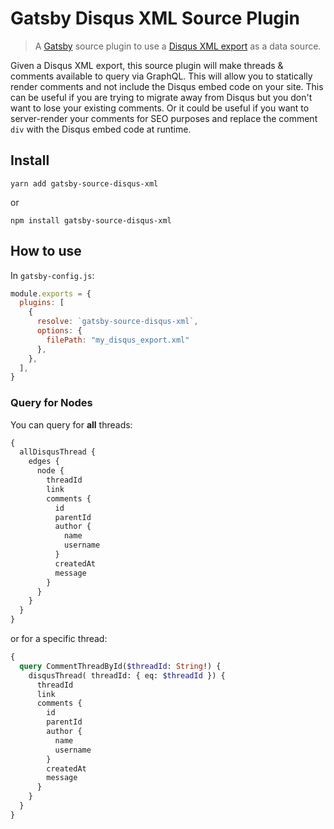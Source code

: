 # Gatsby Disqus XML Source Plugin

> A [Gatsby](https://github.com/gatsbyjs/gatsby) source plugin to use a [Disqus XML export](https://help.disqus.com/developer/comments-export) as a data source.

Given a Disqus XML export, this source plugin will make threads & comments available to query via GraphQL. This will allow you to statically render comments and not include the Disqus embed code on your site. This can be useful if you are trying to migrate away from Disqus but you don't want to lose your existing comments. Or it could be useful if you want to server-render your comments for SEO purposes and replace the comment `div` with the Disqus embed code at runtime.

## Install

```
yarn add gatsby-source-disqus-xml
```

or

```
npm install gatsby-source-disqus-xml
```

## How to use

In `gatsby-config.js`:

```js
module.exports = {
  plugins: [
    {
      resolve: `gatsby-source-disqus-xml`,
      options: {
        filePath: "my_disqus_export.xml"
      },
    },
  ],
}
```

### Query for Nodes

You can query for **all** threads:

```graphql
{
  allDisqusThread {
    edges {
      node {
        threadId
        link
        comments {
          id
          parentId
          author {
            name
            username
          }
          createdAt
          message
        }
      }
    }
  }
}
```

or for a specific thread:

```graphql
{
  query CommentThreadById($threadId: String!) {
    disqusThread( threadId: { eq: $threadId }) {
      threadId
      link
      comments {
        id
        parentId
        author {
          name
          username
        }
        createdAt
        message
      }
    }
  }
}
```
